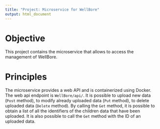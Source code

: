 ```yaml
---
title: "Project: Microservice for WellBore"
output: html_document
---
```


Objective
===
This project contains the microservice that allows to access the management of WellBore.


Principles
===
The microservice provides a web API and is containerized using Docker. The web api endpoint is `WellBore/api/`. It is possible to upload new data 
(`Post` method), to modify already uploaded data (`Put` method), to delete uploaded data (`Delete` method). By calling the `Get` method, 
it is possible to obtain a list of all the identifiers of the children data that have been uploaded. It is also possible 
to call the `Get` method with the ID of an uploaded data.



